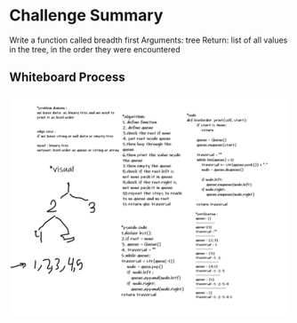 # Challenge Summary

Write a function called breadth first
Arguments: tree
Return: list of all values in the tree, in the order they were encountered

## Whiteboard Process

<img src ='./code17.PNG' />
